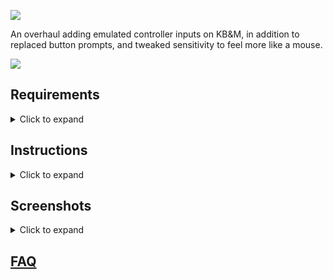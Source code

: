 ![](https://i3.lensdump.com/i/JZBhuK.png)

An overhaul adding emulated controller inputs on KB&M, in addition to replaced button prompts, and tweaked sensitivity to feel more like a mouse.

![](https://i1.lensdump.com/i/JAneMc.jpeg)

## Requirements

<details>

<summary>Click to expand</summary>

- [Xenia Canary](https://github.com/xenia-canary/xenia-canary)
- [ReWASD](https://www.rewasd.com/)
- [RDR Modding Tools](https://archive.org/details/red-dead-redemption-modding-tools.-7z)

</details>

## Instructions

<details>

<summary>Click to expand</summary>

### 1.) reWASD Setup

*If you haven't already installed reWASD, do that now and run it at least once*

1.) Download and extract the latest release. Inside, open folder 1. Double-click any or all of the configs to add them to reWASD (You can switch between them at any time within reWASD)

2.) [Group your mouse and keyboard in reWASD](https://help.rewasd.com/how-to-remap/group-of-devices.html)

### 2.) Swapping Files

*Make sure you have downloaded and extracted [RDR Modding Tools](https://archive.org/details/red-dead-redemption-modding-tools.-7z) before continuing*

1.) [Follow Sections II and III of this guide to understand the basics of replacing files](https://github.com/vStar925/Red-Dead-Redemption-1-Modding)

2.) Inside *KBM Mod\2.) Replace ALL of these files with MagicRDR*, search for all 4 of these files inside rdr2_layer0.rpf with MagicRDR and replace them with their respective files in this folder (Right click, replace) Save and exit MagicRDR.

*Note: You do NOT need to repack the extracted iso file after replacing files. You can run the modified game by opening default.xex directly inside Xenia*

### 3.) Hiding the Mouse Cursor (optional)

Since are you using a mouse in Xenia, the cursor will stay on screen while playing. Somehow, I didn't find this all that distracting but if you're interested in hiding it, follow these steps.

1.) [Download this invisible cursor](http://www.rw-designer.com/cursor-detail/23254) and save it to C:\Windows\Cursors

2.) Press the Windows key and type "cursor" and open the first result. Go to the pointers tab.

2.) Double-click "Normal select" and replace it with the invisible cursor. Save As... (Xenia, RDR, etc.). Apply.

3.) Select the scheme whenever you want to play RDR with this setup and switch back to None to return the cursor to normal.
  
</details>

## Screenshots
<details>
  <summary>Click to expand</summary>

![](https://i3.lensdump.com/i/JWNLUA.png)
![](https://i.lensdump.com/i/JAnMzP.jpeg)
![](https://i.lensdump.com/i/JAnDKo.jpeg)
  
  ```javascript
  console.log("I'm a code block!");
  ```
  
</details>

## [FAQ](https://github.com/vStar925/RDR1-Keyboard-Mouse/blob/main/FAQ.md)
